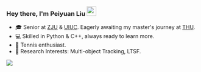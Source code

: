 <!--### Hi there 👋-->

<!--
**Hank0626/Hank0626** is a ✨ _special_ ✨ repository because its `README.md` (this file) appears on your GitHub profile.

Here are some ideas to get you started:

- 🔭 I’m currently working on ...
- 🌱 I’m currently learning ...
- 👯 I’m looking to collaborate on ...
- 🤔 I’m looking for help with ...
- 💬 Ask me about ...
- 📫 How to reach me: ...
- 😄 Pronouns: ...
- ⚡ Fun fact: ...
-->

### Hey there, I'm Peiyuan Liu <a href="https://www.gautamkrishnar.com/"><img src="https://media.giphy.com/media/hvRJCLFzcasrR4ia7z/giphy.gif" width="25px"></a>
- 🎓 Senior at [ZJU](https://www.zju.edu.cn) & [UIUC](https://illinois.edu/). Eagerly awaiting my master's journey at [THU](https://www.tsinghua.edu.cn).
- 💻 Skilled in Python & C++, always ready to learn more.
- 🎾 Tennis enthusiast.
- 🧠 Research Interests: Multi-object Tracking, LTSF.
<!-- - 🚀 Current intern at [OneFlow](https://github.com/Oneflow-Inc), embracing the future of AI. -->

<!-- ![Peiyuan Liu's GitHub stats](https://github-readme-stats.vercel.app/api?username=HANK0626&show_icons=true&theme=tokyonight&count_private=true)
 -->
<!-- ![](https://komarev.com/ghpvc/?username=Hank0626&style=plastic&color=blue) -->
![](https://github.com/Hank0626/Hank0626/blob/output/github-contribution-grid-snake.svg)
